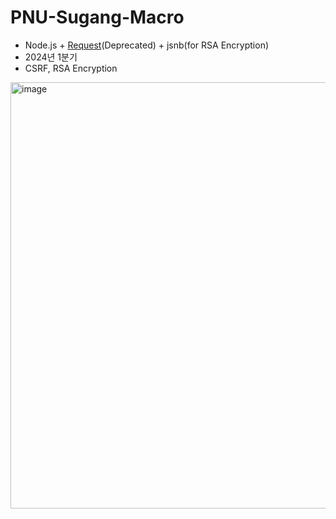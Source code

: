 # PNU-Sugang-Macro

- Node.js + [Request](https://github.com/request/request/)(Deprecated) + jsnb(for RSA Encryption)
- 2024년 1분기
- CSRF, RSA Encryption

<img width="682" alt="image" src="https://github.com/Neibce/PNU-Sugang-Macro/assets/18096595/dd2856a8-0f90-4019-9eac-b9c4ce3355d1">
